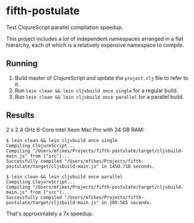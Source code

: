 # fifth-postulate

Test ClojureScript parallel compilation speedup.

This project includes a _lot_ of independent namespaces arranged in a flat hierarchy, each of which is a relatively expensive namespace to compile.

## Running

1. Build master of ClojureScript and update the `project.clj` file to refer to it.
2. Run `lein clean && lein cljsbuild once single` for a regular build.
3. Run `lein clean && lein cljsbuild once parallel` for a parallel build.

## Results

2 x 2.4 GHz 6-Core Intel Xeon Mac Pro with 24 GB RAM:

```
$ lein clean && lein cljsbuild once single
Compiling ClojureScript...
Compiling "/Users/mfikes/Projects/fifth-postulate/target/cljsbuild-main.js" from ["src"]...
Successfully compiled "/Users/mfikes/Projects/fifth-postulate/target/cljsbuild-main.js" in 1450.718 seconds.
```

```
$ lein clean && lein cljsbuild once parallel
Compiling ClojureScript...
Compiling "/Users/mfikes/Projects/fifth-postulate/target/cljsbuild-main.js" from ["src"]...
Successfully compiled "/Users/mfikes/Projects/fifth-postulate/target/cljsbuild-main.js" in 209.565 seconds.
```

That's approximately a 7x speedup.